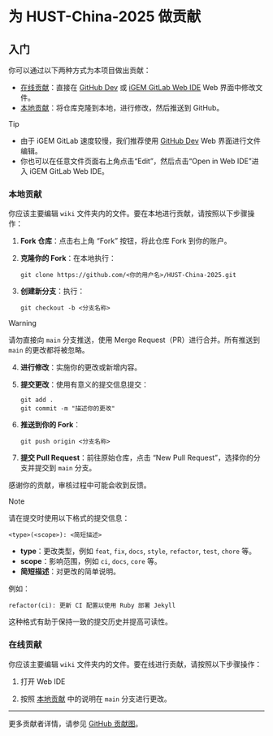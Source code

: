 # 为 HUST-China-2025 做贡献

## 入门

你可以通过以下两种方式为本项目做出贡献：

- [在线贡献](#在线贡献)：直接在 [GitHub Dev](https://github.dev/Lucas04-nhr/HUST-China-2025) 或 [iGEM GitLab Web IDE](https://gitlab.igem.org/-/ide/project/2025/hust-china/edit/main/-/) Web 界面中修改文件。
- [本地贡献](#本地贡献)：将仓库克隆到本地，进行修改，然后推送到 GitHub。

> [!TIP]
> - 由于 iGEM GitLab 速度较慢，我们推荐使用 [GitHub Dev](https://github.dev/Lucas04-nhr/HUST-China-2025) Web 界面进行文件编辑。
> - 你也可以在任意文件页面右上角点击“Edit”，然后点击“Open in Web IDE”进入 iGEM GitLab Web IDE。

### 本地贡献

你应该主要编辑 `wiki` 文件夹内的文件。要在本地进行贡献，请按照以下步骤操作：

1. **Fork 仓库**：点击右上角 “Fork” 按钮，将此仓库 Fork 到你的账户。

2. **克隆你的 Fork**：在本地执行：
   ```fish
   git clone https://github.com/<你的用户名>/HUST-China-2025.git
   ```

3. **创建新分支**：执行：
   ```fish
   git checkout -b <分支名称>
   ```

> [!WARNING]
> 请勿直接向 `main` 分支推送，使用 Merge Request（PR）进行合并。所有推送到 `main` 的更改都将被忽略。

4. **进行修改**：实施你的更改或新增内容。

5. **提交更改**：使用有意义的提交信息提交：
   ```fish
   git add .
   git commit -m "描述你的更改"
   ```

6. **推送到你的 Fork**：
   ```fish
   git push origin <分支名称>
   ```

7. **提交 Pull Request**：前往原始仓库，点击 “New Pull Request”，选择你的分支并提交到 `main` 分支。

感谢你的贡献，审核过程中可能会收到反馈。

> [!NOTE]
> 请在提交时使用以下格式的提交信息：
> ```
> <type>(<scope>): <简短描述>
> ```
> - **type**：更改类型，例如 `feat`, `fix`, `docs`, `style`, `refactor`, `test`, `chore` 等。
> - **scope**：影响范围，例如 `ci`, `docs`, `core` 等。
> - **简短描述**：对更改的简单说明。
> 
> 例如：
> ```
> refactor(ci): 更新 CI 配置以使用 Ruby 部署 Jekyll
> ```
> 这种格式有助于保持一致的提交历史并提高可读性。

### 在线贡献

你应该主要编辑 `wiki` 文件夹内的文件。要在线进行贡献，请按照以下步骤操作：

1. 打开 Web IDE

2. 按照 [本地贡献](#本地贡献) 中的说明在 `main` 分支进行更改。

---

更多贡献者详情，请参见 [GitHub 贡献图](https://github.com/Lucas04-nhr/HUST-China_2025/graphs/contributors)。

